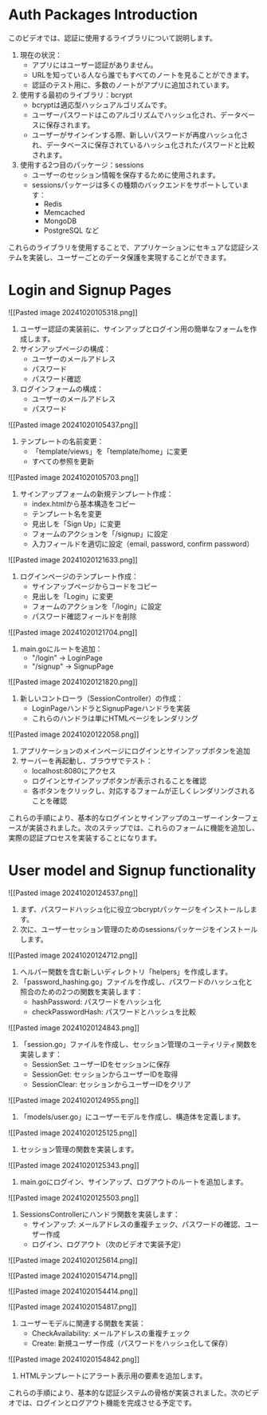 # Auth Packages Introduction
このビデオでは、認証に使用するライブラリについて説明します。

1. 現在の状況：
    - アプリにはユーザー認証がありません。
    - URLを知っている人なら誰でもすべてのノートを見ることができます。
    - 認証のテスト用に、多数のノートがアプリに追加されています。
2. 使用する最初のライブラリ：bcrypt
    - bcryptは適応型ハッシュアルゴリズムです。
    - ユーザーパスワードはこのアルゴリズムでハッシュ化され、データベースに保存されます。
    - ユーザーがサインインする際、新しいパスワードが再度ハッシュ化され、データベースに保存されているハッシュ化されたパスワードと比較されます。
3. 使用する2つ目のパッケージ：sessions
    - ユーザーのセッション情報を保存するために使用されます。
    - sessionsパッケージは多くの種類のバックエンドをサポートしています：
        - Redis
        - Memcached
        - MongoDB
        - PostgreSQL など

これらのライブラリを使用することで、アプリケーションにセキュアな認証システムを実装し、ユーザーごとのデータ保護を実現することができます。

# Login and Signup Pages

![[Pasted image 20241020105318.png]]

1. ユーザー認証の実装前に、サインアップとログイン用の簡単なフォームを作成します。
2. サインアップページの構成：
    - ユーザーのメールアドレス
    - パスワード
    - パスワード確認
3. ログインフォームの構成：
    - ユーザーのメールアドレス
    - パスワード

![[Pasted image 20241020105437.png]]

1. テンプレートの名前変更：
    - 「template/views」を「template/home」に変更
    - すべての参照を更新

![[Pasted image 20241020105703.png]]

1. サインアップフォームの新規テンプレート作成：
    - index.htmlから基本構造をコピー
    - テンプレート名を変更
    - 見出しを「Sign Up」に変更
    - フォームのアクションを「/signup」に設定
    - 入力フィールドを適切に設定（email, password, confirm password）

![[Pasted image 20241020121633.png]]

1. ログインページのテンプレート作成：
    - サインアップページからコードをコピー
    - 見出しを「Login」に変更
    - フォームのアクションを「/login」に設定
    - パスワード確認フィールドを削除

![[Pasted image 20241020121704.png]]

1. main.goにルートを追加：
    - "/login" → LoginPage
    - "/signup" → SignupPage

![[Pasted image 20241020121820.png]]

1. 新しいコントローラ（SessionController）の作成：
    - LoginPageハンドラとSignupPageハンドラを実装
    - これらのハンドラは単にHTMLページをレンダリング

![[Pasted image 20241020122058.png]]

1. アプリケーションのメインページにログインとサインアップボタンを追加
2. サーバーを再起動し、ブラウザでテスト：
    - localhost:8080にアクセス
    - ログインとサインアップボタンが表示されることを確認
    - 各ボタンをクリックし、対応するフォームが正しくレンダリングされることを確認

これらの手順により、基本的なログインとサインアップのユーザーインターフェースが実装されました。次のステップでは、これらのフォームに機能を追加し、実際の認証プロセスを実装することになります。

# User model and Signup functionality

![[Pasted image 20241020124537.png]]

1. まず、パスワードハッシュ化に役立つbcryptパッケージをインストールします。
2. 次に、ユーザーセッション管理のためのsessionsパッケージをインストールします。

![[Pasted image 20241020124712.png]]

1. ヘルパー関数を含む新しいディレクトリ「helpers」を作成します。
2. 「password_hashing.go」ファイルを作成し、パスワードのハッシュ化と照合のための2つの関数を実装します：
    - hashPassword: パスワードをハッシュ化
    - checkPasswordHash: パスワードとハッシュを比較

![[Pasted image 20241020124843.png]]

1. 「session.go」ファイルを作成し、セッション管理のユーティリティ関数を実装します：
    - SessionSet: ユーザーIDをセッションに保存
    - SessionGet: セッションからユーザーIDを取得
    - SessionClear: セッションからユーザーIDをクリア

![[Pasted image 20241020124955.png]]

1. 「models/user.go」にユーザーモデルを作成し、構造体を定義します。

![[Pasted image 20241020125125.png]]

1. セッション管理の関数を実装します。

![[Pasted image 20241020125343.png]]

1. main.goにログイン、サインアップ、ログアウトのルートを追加します。

![[Pasted image 20241020125503.png]]

1. SessionsControllerにハンドラ関数を実装します：
    - サインアップ: メールアドレスの重複チェック、パスワードの確認、ユーザー作成
    - ログイン、ログアウト（次のビデオで実装予定）

![[Pasted image 20241020125614.png]]

![[Pasted image 20241020154714.png]]

![[Pasted image 20241020154414.png]]

![[Pasted image 20241020154817.png]]

1. ユーザーモデルに関連する関数を実装：
    - CheckAvailability: メールアドレスの重複チェック
    - Create: 新規ユーザー作成（パスワードをハッシュ化して保存）

![[Pasted image 20241020154842.png]]

1. HTMLテンプレートにアラート表示用の要素を追加します。

これらの手順により、基本的な認証システムの骨格が実装されました。次のビデオでは、ログインとログアウト機能を完成させる予定です。